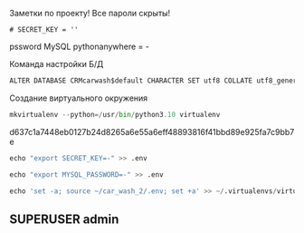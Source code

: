 Заметки по проекту! Все пароли скрыты! 

```
# SECRET_KEY = ''
```

pssword MySQL pythonanywhere = -

Команда настройки Б/Д 
```python
ALTER DATABASE CRMcarwash$default CHARACTER SET utf8 COLLATE utf8_general_ci;
```

Создание виртуального окружения 
```python
mkvirtualenv --python=/usr/bin/python3.10 virtualenv
```
d637c1a7448eb0127b24d8265a6e55a6eff48893816f41bbd89e925fa7c9bb7e

```python
echo "export SECRET_KEY=-" >> .env

```
```python
echo "export MYSQL_PASSWORD=-" >> .env
```

```python
echo 'set -a; source ~/car_wash_2/.env; set +a' >> ~/.virtualenvs/virtualenv/bin/postactivate
```

SUPERUSER
admin
-
